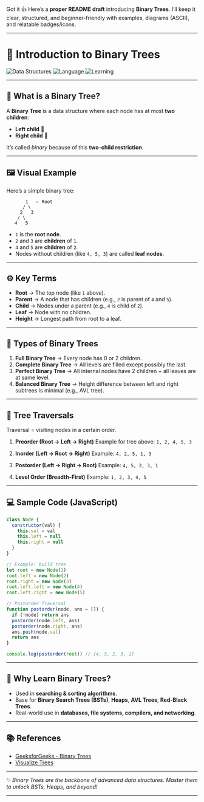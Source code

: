 Got it 👍
Here’s a **proper README draft** introducing **Binary Trees**. I’ll keep it clear, structured, and beginner-friendly with examples, diagrams (ASCII), and relatable badges/icons.

---

# 🌳 Introduction to Binary Trees

![Data Structures](https://img.shields.io/badge/Data%20Structure-Binary%20Tree-blue?style=for-the-badge)
![Language](https://img.shields.io/badge/Language-JavaScript-yellow?style=for-the-badge)
![Learning](https://img.shields.io/badge/Learning-Easy%20Step%20By%20Step-success?style=for-the-badge)

---

## 📌 What is a Binary Tree?

A **Binary Tree** is a data structure where each node has at most **two children**:

* **Left child** 🌿
* **Right child** 🍂

It’s called *binary* because of this **two-child restriction**.

---

## 🖼️ Visual Example

Here’s a simple binary tree:

```
       1   ← Root
      / \
     2   3
    / \
   4   5
```

* `1` is the **root node**.
* `2` and `3` are **children** of `1`.
* `4` and `5` are **children** of `2`.
* Nodes without children (like `4, 5, 3`) are called **leaf nodes**.

---

## ⚙️ Key Terms

* **Root** → The top node (like `1` above).
* **Parent** → A node that has children (e.g., `2` is parent of `4` and `5`).
* **Child** → Nodes under a parent (e.g., `4` is child of `2`).
* **Leaf** → Node with no children.
* **Height** → Longest path from root to a leaf.

---

## 🧭 Types of Binary Trees

1. **Full Binary Tree** → Every node has 0 or 2 children.
2. **Complete Binary Tree** → All levels are filled except possibly the last.
3. **Perfect Binary Tree** → All internal nodes have 2 children + all leaves are at same level.
4. **Balanced Binary Tree** → Height difference between left and right subtrees is minimal (e.g., AVL tree).

---

## 🔀 Tree Traversals

Traversal = visiting nodes in a certain order.

1. **Preorder (Root → Left → Right)**
   Example for tree above: `1, 2, 4, 5, 3`

2. **Inorder (Left → Root → Right)**
   Example: `4, 2, 5, 1, 3`

3. **Postorder (Left → Right → Root)**
   Example: `4, 5, 2, 3, 1`

4. **Level Order (Breadth-First)**
   Example: `1, 2, 3, 4, 5`

---

## 💻 Sample Code (JavaScript)

```js
class Node {
  constructor(val) {
    this.val = val
    this.left = null
    this.right = null
  }
}

// Example: build tree
let root = new Node(1)
root.left = new Node(2)
root.right = new Node(3)
root.left.left = new Node(4)
root.left.right = new Node(5)

// Postorder Traversal
function postorder(node, ans = []) {
  if (!node) return ans
  postorder(node.left, ans)
  postorder(node.right, ans)
  ans.push(node.val)
  return ans
}

console.log(postorder(root)) // [4, 5, 2, 3, 1]
```

---

## 🎯 Why Learn Binary Trees?

* Used in **searching & sorting algorithms**.
* Base for **Binary Search Trees (BSTs)**, **Heaps**, **AVL Trees**, **Red-Black Trees**.
* Real-world use in **databases, file systems, compilers, and networking**.

---

## 📚 References

* [GeeksforGeeks - Binary Trees](https://www.geeksforgeeks.org/binary-tree-data-structure/)
* [Visualize Trees](https://visualgo.net/en)

---

✨ *Binary Trees are the backbone of advanced data structures. Master them to unlock BSTs, Heaps, and beyond!*

---

